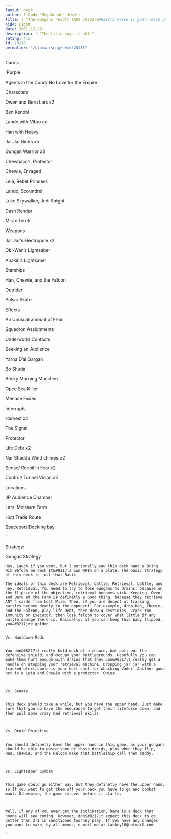 ```yaml
---
layout: deck
author: ! Cody "MegaScrub" Jewell
title: ! "The Gungans revolt (AKA JarJar&#8217;s Posse is goan learn yall some respect)"
side: Light
date: 2001-12-20
description: ! "The title says it all."
rating: 4.5
id: 20115
permalink: "/starwarsccg/deck/20115"
---
```

Cards: 

'Purple

Agents in the Court/ No Love for the Empire


Characters

Owen and Beru Lars x2

Ben Kenobi

Lando with Vibro ax

Han with Heavy

Jar Jar Binks x5

Gungan Warrior x8

Chewbacca, Protector

Chewie, Enraged

Leia, Rebel Princess 

Lando, Scoundrel

Luke Skywalker, Jedi Knight

Dash Rendar

Mirax Terrik


Weapons

Jar Jar&#8217;s Electropole x2

Obi-Wan&#8217;s Lightsaber

Anakin&#8217;s Lightsaber


Starships

Han, Chewie, and the Falcon

Outrider

Pulsar Skate


Effects

An Unusual amount of Fear

Squadron Assignments

Underworld Contacts

Seeking an Audience

Yarna D&#8217;al Gargan

Bo Shuda

Brisky Morning Munchen

Opee Sea Killer

Menace Fades



Interrupts

Harvest x4

The Signal

Protector

Life Debt x2

Nar Shadda Wind chimes x2

Sense/ Recoil in Fear x2

Control/ Tunnel Vision x2


Locations

JP Audience Chamber

Lars&#8217; Moisture Farm

Hutt Trade Route

Spaceport Docking bay






'

Strategy: '

Gungan Strategy



	Hey, Laugh if you want, but I personally saw this deck hand a Bring Him Before me deck It&#8217;s own @#$% on a plate. The basic strategy of this deck is just that Basic. 

	The ideals of this deck are Retrieval, battle, Retrieval, battle, and hey, Retrieval. You need to try to lose Gungans to drains, because on the flipside of the objective, retrieval becomes sick. Keeping  Owen and Beru at the Farm is definetly a Good thing, because they retrieve ANY 4 cards from Lost Pile. Then, if you are decent at tracking, battles become deadly to the opponent. For example, drop Han, Chewie, and the Falcon, play life Debt, then draw 4 destinies, Crack the immunity on Executor, then lose falcon to cover what little if any battle damage there is. Basically, if you can keep this baby flipped, you&#8217;re golden.


	Vs. Huntdown Pods


	You don&#8217;t really hold much of a chance, but pull out the defensive shield, and occupy your battlegrounds. Hopefully you can make them hurt enough with drains that they can&#8217;t really get a handle on stopping your retrieval machine. Dropping jar jar with a tracked electropole is your best shot for whacking Vader. Another good bet is a Leia and Chewie with a protector. Owies.



	Vs. Senate


	This deck should take a while, but you have the upper hand. Just make sure that you do have the endurance to get their lifeforce down, and then pull some crazy mad retrieval skills



	Vs. Droid Objective


	You should definetly have the upper hand in this game, as your gungans should be able to waste some of those droids, plus when they flip, Han, Chewie, and the Falcon make that battleship call them daddy.



	Vs. Lightsaber Combat


	This game could go either way, but they definetly have the upper hand, so If you want to get them off your back you have to go and combat maul. Otherwise, the game is over before it starts.



	Well, if any of you ever get the inclination, here is a deck that noone will see coming. However, don&#8217;t expect this deck to go better than 2-1 in Sanctioned tourney play. If you have any changes you want to make, by all means, e-mail me at Lackey16@hotmail.com


'
